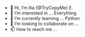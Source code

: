 - 👋 Hi, I’m Ilia (@TryCopyMe) E.
- 👀 I’m interested in ... Everything
- 🌱 I’m currently learning ... Python
- 💞️ I’m looking to collaborate on ...
- 📫 How to reach me ...

<!---
TryCopyMe/TryCopyMe is a ✨ special ✨ repository because its `README.md` (this file) appears on your GitHub profile.
You can click the Preview link to take a look at your changes.
--->
